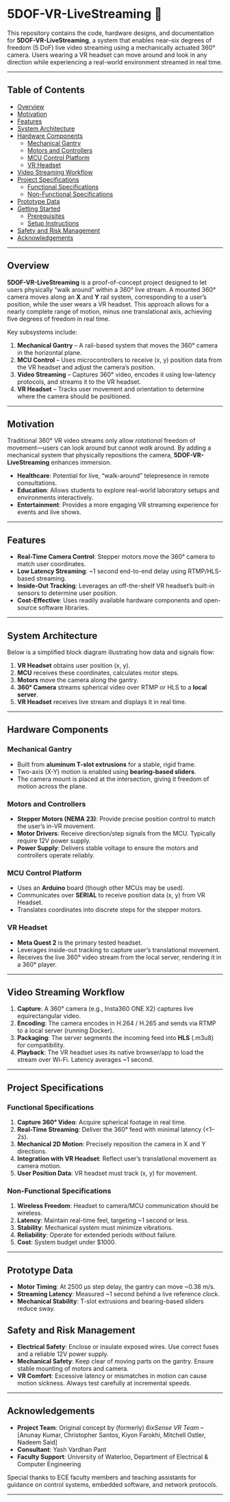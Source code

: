 # 5DOF-VR-LiveStreaming 🚀


This repository contains the code, hardware designs, and documentation for **5DOF-VR-LiveStreaming**, a system that enables near–six degrees of freedom (5 DoF) live video streaming using a mechanically actuated 360° camera. Users wearing a VR headset can move around and look in any direction while experiencing a real-world environment streamed in real time.

---

## Table of Contents
- [Overview](#overview)
- [Motivation](#motivation)
- [Features](#features)
- [System Architecture](#system-architecture)
- [Hardware Components](#hardware-components)
  - [Mechanical Gantry](#mechanical-gantry)
  - [Motors and Controllers](#motors-and-controllers)
  - [MCU Control Platform](#mcu-control-platform)
  - [VR Headset](#vr-headset)
- [Video Streaming Workflow](#video-streaming-workflow)
- [Project Specifications](#project-specifications)
  - [Functional Specifications](#functional-specifications)
  - [Non-Functional Specifications](#non-functional-specifications)
- [Prototype Data](#prototype-data)
- [Getting Started](#getting-started)
  - [Prerequisites](#prerequisites)
  - [Setup Instructions](#setup-instructions)
- [Safety and Risk Management](#safety-and-risk-management)
- [Acknowledgements](#acknowledgements)

---

## Overview 
**5DOF-VR-LiveStreaming** is a proof-of-concept project designed to let users physically “walk around” within a 360° live stream. A mounted 360° camera moves along an **X** and **Y** rail system, corresponding to a user’s position, while the user wears a VR headset. This approach allows for a nearly complete range of motion, minus one translational axis, achieving five degrees of freedom in real time.

Key subsystems include:
1. **Mechanical Gantry** – A rail-based system that moves the 360° camera in the horizontal plane.  
2. **MCU Control** – Uses microcontrollers to receive (x, y) position data from the VR headset and adjust the camera’s position.  
3. **Video Streaming** – Captures 360° video, encodes it using low-latency protocols, and streams it to the VR headset.  
4. **VR Headset** – Tracks user movement and orientation to determine where the camera should be positioned.

---

## Motivation
Traditional 360° VR video streams only allow *rotational* freedom of movement—users can look around but cannot *walk* around. By adding a mechanical system that physically repositions the camera, **5DOF-VR-LiveStreaming** enhances immersion.  
- **Healthcare**: Potential for live, “walk-around” telepresence in remote consultations.  
- **Education**: Allows students to explore real-world laboratory setups and environments interactively.  
- **Entertainment**: Provides a more engaging VR streaming experience for events and live shows.

---

## Features
- **Real-Time Camera Control**: Stepper motors move the 360° camera to match user coordinates.  
- **Low Latency Streaming**: ~1 second end-to-end delay using RTMP/HLS-based streaming.  
- **Inside-Out Tracking**: Leverages an off-the-shelf VR headset’s built-in sensors to determine user position.  
- **Cost-Effective**: Uses readily available hardware components and open-source software libraries.

---

## System Architecture
Below is a simplified block diagram illustrating how data and signals flow:

1. **VR Headset** obtains user position (x, y).  
2. **MCU** receives these coordinates, calculates motor steps.  
3. **Motors** move the camera along the gantry.  
4. **360° Camera** streams spherical video over RTMP or HLS to a **local server**.  
5. **VR Headset** receives live stream and displays it in real time.

---

## Hardware Components

### Mechanical Gantry
- Built from **aluminum T-slot extrusions** for a stable, rigid frame.  
- Two-axis (X-Y) motion is enabled using **bearing-based sliders**.  
- The camera mount is placed at the intersection, giving it freedom of motion across the plane.

### Motors and Controllers
- **Stepper Motors (NEMA 23)**: Provide precise position control to match the user’s in-VR movement.  
- **Motor Drivers**: Receive direction/step signals from the MCU. Typically require 12V power supply.  
- **Power Supply**: Delivers stable voltage to ensure the motors and controllers operate reliably.

### MCU Control Platform
- Uses an **Arduino** board (though other MCUs may be used).  
- Communicates over **SERIAL** to receive position data (x, y) from VR Headset.  
- Translates coordinates into discrete steps for the stepper motors.

### VR Headset
- **Meta Quest 2** is the primary tested headset.  
- Leverages inside-out tracking to capture user’s translational movement.  
- Receives the live 360° video stream from the local server, rendering it in a 360° player.

---

## Video Streaming Workflow
1. **Capture**: A 360° camera (e.g., Insta360 ONE X2) captures live equirectangular video.  
2. **Encoding**: The camera encodes in H.264 / H.265 and sends via RTMP to a local server (running Docker).  
3. **Packaging**: The server segments the incoming feed into **HLS** (.m3u8) for compatibility.  
4. **Playback**: The VR headset uses its native browser/app to load the stream over Wi-Fi. Latency averages ~1 second.

---

## Project Specifications

### Functional Specifications
1. **Capture 360° Video**: Acquire spherical footage in real time.  
2. **Real-Time Streaming**: Deliver the 360° feed with minimal latency (<1–2s).  
3. **Mechanical 2D Motion**: Precisely reposition the camera in X and Y directions.  
4. **Integration with VR Headset**: Reflect user’s translational movement as camera motion.  
5. **User Position Data**: VR headset must track (x, y) for movement.  

### Non-Functional Specifications
1. **Wireless Freedom**: Headset to camera/MCU communication should be wireless.  
2. **Latency**: Maintain real-time feel, targeting ~1 second or less.  
3. **Stability**: Mechanical system must minimize vibrations.  
4. **Reliability**: Operate for extended periods without failure.  
5. **Cost**: System budget under \$1000.

---

## Prototype Data
- **Motor Timing**: At 2500 µs step delay, the gantry can move ~0.38 m/s.  
- **Streaming Latency**: Measured ~1 second behind a live reference clock.  
- **Mechanical Stability**: T-slot extrusions and bearing-based sliders reduce sway.


## Safety and Risk Management
- **Electrical Safety**: Enclose or insulate exposed wires. Use correct fuses and a reliable 12V power supply.  
- **Mechanical Safety**: Keep clear of moving parts on the gantry. Ensure stable mounting of motors and camera.  
- **VR Comfort**: Excessive latency or mismatches in motion can cause motion sickness. Always test carefully at incremental speeds.

---

## Acknowledgements
- **Project Team**: Original concept by (formerly) *6ixSense VR Team* – [Anunay Kumar, Christopher Santos, Kiyon Farokhi, Mitchell Ostler, Nadeem Said]  
- **Consultant**: Yash Vardhan Pant  
- **Faculty Support**: University of Waterloo, Department of Electrical & Computer Engineering  

Special thanks to ECE faculty members and teaching assistants for guidance on control systems, embedded software, and network protocols.

---
